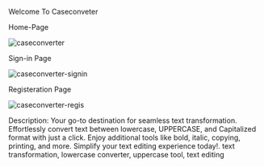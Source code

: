 Welcome To Caseconveter 

Home-Page

![caseconverter](https://github.com/YashPro8158/caseconverter/assets/95426334/d7460755-383c-4673-a5cc-a842d1b351cc)


Sign-in Page

![caseconverter-signin](https://github.com/YashPro8158/caseconverter/assets/95426334/9a5effe8-2009-4937-91cd-663e76af3b49)

Registeration Page

![caseconverter-regis](https://github.com/YashPro8158/caseconverter/assets/95426334/48d5efdb-40cf-47bb-b113-f9697084a72b)



Description: Your go-to destination for seamless text transformation. Effortlessly convert text between lowercase, UPPERCASE, and Capitalized format with just a click. Enjoy additional tools like bold, italic, copying, printing, and more. Simplify your text editing experience today!. text transformation, lowercase converter, uppercase tool, text editing

